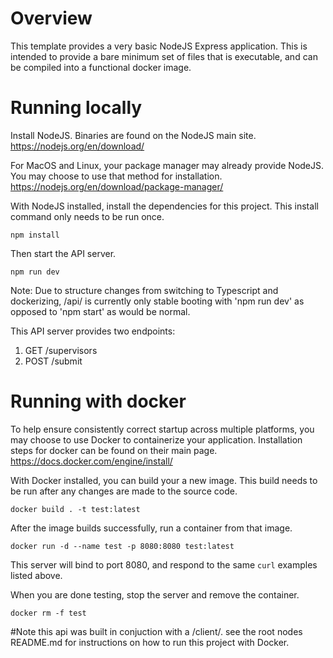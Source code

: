 # Overview
This template provides a very basic NodeJS Express application. This is intended to provide a bare minimum set of files that is executable, and can be compiled into a functional docker image.

# Running locally
Install NodeJS. Binaries are found on the NodeJS main site.
https://nodejs.org/en/download/

For MacOS and Linux, your package manager may already provide NodeJS. You may choose to use that method for installation.
https://nodejs.org/en/download/package-manager/

With NodeJS installed, install the dependencies for this project. This install command only needs to be run once.
```
npm install
```

Then start the API server.
```
npm run dev
```
Note: Due to structure changes from switching to Typescript and dockerizing, /api/ is currently only stable booting with 'npm run dev' as opposed to 'npm start' as would be normal.

This API server provides two endpoints:
1. GET /supervisors
2. POST /submit

# Running with docker
To help ensure consistently correct startup across multiple platforms, you may choose to use Docker to containerize your application.  Installation steps for docker can be found on their main page.
https://docs.docker.com/engine/install/

With Docker installed, you can build your a new image. This build needs to be run after any changes are made to the source code.
```
docker build . -t test:latest
```

After the image builds successfully, run a container from that image.
```
docker run -d --name test -p 8080:8080 test:latest
```

This server will bind to port 8080, and respond to the same `curl` examples listed above.

When you are done testing, stop the server and remove the container.
```
docker rm -f test
```

#Note this api was built in conjuction with a /client/. see the root nodes README.md for instructions on how to run this project with Docker.